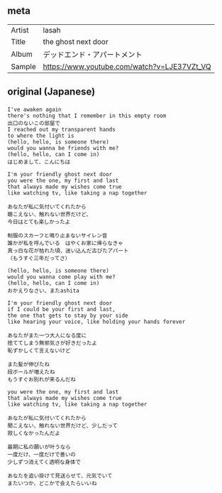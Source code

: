 ## meta

|        |                                             |
| ------ | ------------------------------------------- |
| Artist | lasah                                       |
| Title  | the ghost next door                         |
| Album  | デッドエンド・アパートメント                |
| Sample | https://www.youtube.com/watch?v=LJE37VZt_VQ |

## original (Japanese)

```
I've awaken again　
there's nothing that I remember in this empty room
出口のないこの部屋で
I reached out my transparent hands
to where the light is
(hello, hello, is someone there)
would you wanna be friends with me?
(hello, hello, can I come in)
はじめまして、こんにちは

I'm your friendly ghost next door
you were the one, my first and last
that always made my wishes come true
like watching tv, like taking a nap together

あなたが私に気付いてくれたから
聴こえない、触れない世界だけど、
今日はとても楽しかったよ

制服のスカーフと鳴り止まないサイレン音
誰かが私を呼んでいる　はやくお家に帰らなきゃ
真っ白な花が枯れた頃、迷い込んだ古びたアパート
（もうすぐ三年だってさ）

(hello, hello, is someone there)
would you wanna come play with me?
(hello, hello, can I come in)
おかえりなさい、またashita

I'm your friendly ghost next door
if I could be your first and last,
the one that gets to stay by your side
like hearing your voice, like holding your hands forever

あなたがまた一つ大人になる度に
捨ててしまう無邪気さが好きだったよ
恥ずかしくて言えないけど

また髪が伸びたね
段ボールが増えたね
もうすぐお別れが来るんだね

you were the one, my first and last
that always made my wishes come true
like watching tv, like taking a nap together

あなたが私に気付いてくれたから
聞こえない、触れない世界だけど、少しだって
寂しくなかったんだよ

最期に私の願いが叶うなら
一度だけ、一度だけで善いの
少しずつ消えてく透明な身体で

あなたを追い掛けて見送らせて、元気でいて
またいつか、どこかで会えたらいいね
```